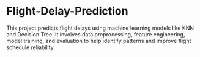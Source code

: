 # Flight-Delay-Prediction
This project predicts flight delays using machine learning models like KNN and Decision Tree. It involves data preprocessing, feature engineering, model training, and evaluation to help identify patterns and improve flight schedule reliability.
